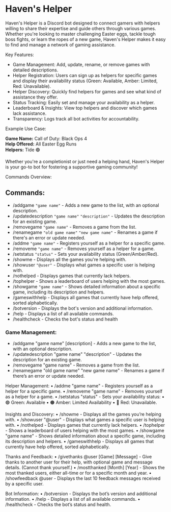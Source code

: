 # Haven's Helper 
Haven's Helper is a Discord bot designed to connect gamers with helpers willing to share their expertise and guide others through various games. Whether you're looking to master challenging Easter eggs, tackle tough boss fights, or learn the ropes of a new game, Haven's Helper makes it easy to find and manage a network of gaming assistance.

Key Features:
- Game Management: Add, update, rename, or remove games with detailed descriptions.
- Helper Registration: Users can sign up as helpers for specific games and display their availability status (Green: Available, Amber: Limited, Red: Unavailable).
- Helper Discovery: Quickly find helpers for games and see what kind of assistance they offer.
- Status Tracking: Easily set and manage your availability as a helper.
- Leaderboard & Insights: View top helpers and discover which games lack assistance.
- Transparency: Logs track all bot activities for accountability.

Example Use Case:

**Game Name:** Call of Duty: Black Ops 4  
**Help Offered:** All Easter Egg Runs  
**Helpers:** Tide 🟢

Whether you're a completionist or just need a helping hand, Haven's Helper is your go-to bot for fostering a supportive gaming community!

Commands Overview:
## Commands:
- /addgame `"game name"` - Adds a new game to the list, with an optional description.
- /updatedescription `"game name"` `"description"` - Updates the description for an existing game.
- /removegame `"game name"` - Removes a game from the list.
- /renamegame `"old game name"` `"new game name"` - Renames a game if there's an error or update needed.
- /addme `"game name"` - Registers yourself as a helper for a specific game.
- /removeme `"game name"` - Removes yourself as a helper for a game.
- /setstatus `"status"` - Sets your availability status (Green/Amber/Red).
- /showme - Displays all the games you're helping with.
- /showuser `"@user"` - Displays what games a specific user is helping with.
- /nothelped - Displays games that currently lack helpers.
- /tophelper - Shows a leaderboard of users helping with the most games.
- /showgame `"game name"` - Shows detailed information about a specific game, including its description and helpers.
- /gameswithhelp - Displays all games that currently have help offered, sorted alphabetically.
- /botversion - Displays the bot's version and additional information.
- /help - Displays a list of all available commands.
- /healthcheck - Checks the bot's status and health

### Game Management:
- /addgame "game name" [description] - Adds a new game to the list, with an optional description.
- /updatedescription "game name" "description" - Updates the description for an existing game.
- /removegame "game name" - Removes a game from the list.
- /renamegame "old game name" "new game name" - Renames a game if there’s an error or update needed.

Helper Management:
	•	/addme "game name" - Registers yourself as a helper for a specific game.
	•	/removeme "game name" - Removes yourself as a helper for a game.
	•	/setstatus "status" - Sets your availability status:
	•	🟢 Green: Available
	•	🟠 Amber: Limited Availability
	•	🔴 Red: Unavailable.

Insights and Discovery:
	•	/showme - Displays all the games you’re helping with.
	•	/showuser "@user" - Displays what games a specific user is helping with.
	•	/nothelped - Displays games that currently lack helpers.
	•	/tophelper - Shows a leaderboard of users helping with the most games.
	•	/showgame "game name" - Shows detailed information about a specific game, including its description and helpers.
	•	/gameswithhelp - Displays all games that currently have help offered, sorted alphabetically.

Thanks and Feedback:
	•	/givethanks @user [Game] [Message] - Give thanks to another user for their help, with optional game and message details. (Cannot thank yourself.)
	•	/mostthanked [Month] [Year] - Shows the most thanked users, either all-time or for a specific month and year.
	•	/showfeedback @user - Displays the last 10 feedback messages received by a specific user.

Bot Information:
	•	/botversion - Displays the bot’s version and additional information.
	•	/help - Displays a list of all available commands.
	•	/healthcheck - Checks the bot’s status and health.
